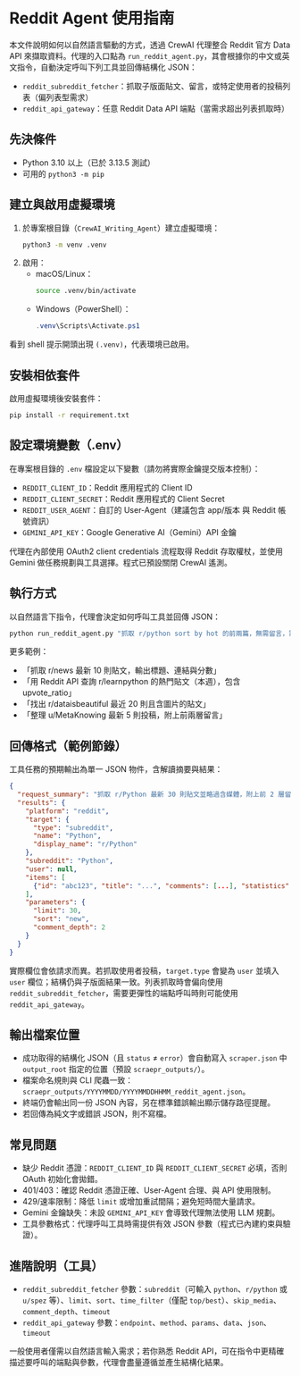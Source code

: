 # Reddit Agent 使用指南

本文件說明如何以自然語言驅動的方式，透過 CrewAI 代理整合 Reddit 官方 Data API 來擷取資料。代理的入口點為 `run_reddit_agent.py`，其會根據你的中文或英文指令，自動決定呼叫下列工具並回傳結構化 JSON：
- `reddit_subreddit_fetcher`：抓取子版面貼文、留言，或特定使用者的投稿列表（偏列表型需求）
- `reddit_api_gateway`：任意 Reddit Data API 端點（當需求超出列表抓取時）

## 先決條件
- Python 3.10 以上（已於 3.13.5 測試）
- 可用的 `python3 -m pip`

## 建立與啟用虛擬環境
1. 於專案根目錄（`CrewAI_Writing_Agent`）建立虛擬環境：
   ```bash
   python3 -m venv .venv
   ```
2. 啟用：
   - macOS/Linux：
     ```bash
     source .venv/bin/activate
     ```
   - Windows（PowerShell）：
     ```powershell
     .venv\Scripts\Activate.ps1
     ```

看到 shell 提示開頭出現 `(.venv)`，代表環境已啟用。

## 安裝相依套件
啟用虛擬環境後安裝套件：
```bash
pip install -r requirement.txt
```

## 設定環境變數（.env）
在專案根目錄的 `.env` 檔設定以下變數（請勿將實際金鑰提交版本控制）：
- `REDDIT_CLIENT_ID`：Reddit 應用程式的 Client ID
- `REDDIT_CLIENT_SECRET`：Reddit 應用程式的 Client Secret
- `REDDIT_USER_AGENT`：自訂的 User-Agent（建議包含 app/版本 與 Reddit 帳號資訊）
- `GEMINI_API_KEY`：Google Generative AI（Gemini）API 金鑰

代理在內部使用 OAuth2 client credentials 流程取得 Reddit 存取權杖，並使用 Gemini 做任務規劃與工具選擇。程式已預設關閉 CrewAI 遙測。

## 執行方式
以自然語言下指令，代理會決定如何呼叫工具並回傳 JSON：
```bash
python run_reddit_agent.py "抓取 r/python sort by hot 的前兩篇，無需留言，需含圖片影片等媒體"
```

更多範例：
- 「抓取 r/news 最新 10 則貼文，輸出標題、連結與分數」
- 「用 Reddit API 查詢 r/learnpython 的熱門貼文（本週），包含 upvote_ratio」
- 「找出 r/dataisbeautiful 最近 20 則且含圖片的貼文」
- 「整理 u/MetaKnowing 最新 5 則投稿，附上前兩層留言」

## 回傳格式（範例節錄）
工具任務的預期輸出為單一 JSON 物件，含解讀摘要與結果：
```json
{
  "request_summary": "抓取 r/Python 最新 30 則貼文並略過含媒體，附上前 2 層留言",
  "results": {
    "platform": "reddit",
    "target": {
      "type": "subreddit",
      "name": "Python",
      "display_name": "r/Python"
    },
    "subreddit": "Python",
    "user": null,
    "items": [
      {"id": "abc123", "title": "...", "comments": [...], "statistics": {"score": 123, "num_comments": 4}}
    ],
    "parameters": {
      "limit": 30,
      "sort": "new",
      "comment_depth": 2
    }
  }
}
```

實際欄位會依請求而異。若抓取使用者投稿，`target.type` 會變為 `user` 並填入 `user` 欄位；結構仍與子版面結果一致。列表抓取時會偏向使用 `reddit_subreddit_fetcher`，需要更彈性的端點呼叫時則可能使用 `reddit_api_gateway`。

## 輸出檔案位置
- 成功取得的結構化 JSON（且 `status` ≠ `error`）會自動寫入 `scraper.json` 中 `output_root` 指定的位置（預設 `scraepr_outputs/`）。
- 檔案命名規則與 CLI 爬蟲一致：`scraepr_outputs/YYYYMMDD/YYYYMMDDHHMM_reddit_agent.json`。
- 終端仍會輸出同一份 JSON 內容，另在標準錯誤輸出顯示儲存路徑提醒。
- 若回傳為純文字或錯誤 JSON，則不寫檔。

## 常見問題
- 缺少 Reddit 憑證：`REDDIT_CLIENT_ID` 與 `REDDIT_CLIENT_SECRET` 必填，否則 OAuth 初始化會拋錯。
- 401/403：確認 Reddit 憑證正確、User-Agent 合理、與 API 使用限制。
- 429/速率限制：降低 `limit` 或增加重試間隔；避免短時間大量請求。
- Gemini 金鑰缺失：未設 `GEMINI_API_KEY` 會導致代理無法使用 LLM 規劃。
- 工具參數格式：代理呼叫工具時需提供有效 JSON 參數（程式已內建約束與驗證）。

## 進階說明（工具）
- `reddit_subreddit_fetcher` 參數：`subreddit`（可輸入 `python`、`r/python` 或 `u/spez` 等）、`limit`、`sort`、`time_filter`（僅配 `top/best`）、`skip_media`、`comment_depth`、`timeout`
- `reddit_api_gateway` 參數：`endpoint`、`method`、`params`、`data`、`json`、`timeout`

一般使用者僅需以自然語言輸入需求；若你熟悉 Reddit API，可在指令中更精確描述要呼叫的端點與參數，代理會盡量遵循並產生結構化結果。
